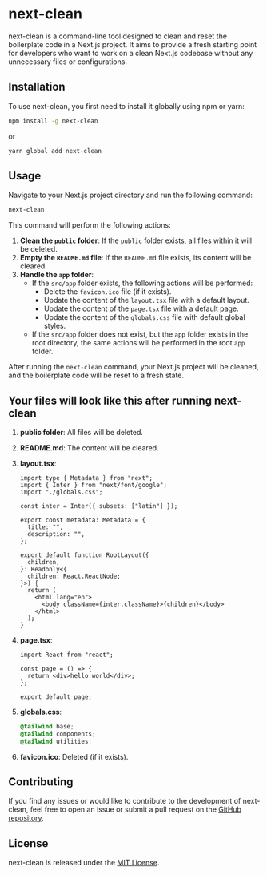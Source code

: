 # next-clean

next-clean is a command-line tool designed to clean and reset the boilerplate code in a Next.js project. It aims to provide a fresh starting point for developers who want to work on a clean Next.js codebase without any unnecessary files or configurations.

## Installation

To use next-clean, you first need to install it globally using npm or yarn:

```bash
npm install -g next-clean
```

or

```bash
yarn global add next-clean
```

## Usage

Navigate to your Next.js project directory and run the following command:

```bash
next-clean
```

This command will perform the following actions:

1. **Clean the `public` folder**: If the `public` folder exists, all files within it will be deleted.
2. **Empty the `README.md` file**: If the `README.md` file exists, its content will be cleared.
3. **Handle the `app` folder**:
   - If the `src/app` folder exists, the following actions will be performed:
     - Delete the `favicon.ico` file (if it exists).
     - Update the content of the `layout.tsx` file with a default layout.
     - Update the content of the `page.tsx` file with a default page.
     - Update the content of the `globals.css` file with default global styles.
   - If the `src/app` folder does not exist, but the `app` folder exists in the root directory, the same actions will be performed in the root `app` folder.

After running the `next-clean` command, your Next.js project will be cleaned, and the boilerplate code will be reset to a fresh state.

## Your files will look like this after running next-clean

1. **public folder**: All files will be deleted.
2. **README.md**: The content will be cleared.
3. **layout.tsx**:

   ```tsx
   import type { Metadata } from "next";
   import { Inter } from "next/font/google";
   import "./globals.css";

   const inter = Inter({ subsets: ["latin"] });

   export const metadata: Metadata = {
     title: "",
     description: "",
   };

   export default function RootLayout({
     children,
   }: Readonly<{
     children: React.ReactNode;
   }>) {
     return (
       <html lang="en">
         <body className={inter.className}>{children}</body>
       </html>
     );
   }
   ```

4. **page.tsx**:

   ```tsx
   import React from "react";

   const page = () => {
     return <div>hello world</div>;
   };

   export default page;
   ```

5. **globals.css**:

   ```css
   @tailwind base;
   @tailwind components;
   @tailwind utilities;
   ```

6. **favicon.ico**: Deleted (if it exists).

## Contributing

If you find any issues or would like to contribute to the development of next-clean, feel free to open an issue or submit a pull request on the [GitHub repository](https://github.com/amaan8429/next-clean).

## License

next-clean is released under the [MIT License](LICENSE).
